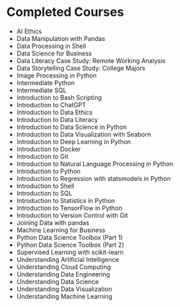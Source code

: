 
# Completed Courses

- AI Ethics
- Data Manipulation with Pandas
- Data Processing in Shell
- Data Science for Business
- Data Literacy Case Study: Remote Working Analysis
- Data Storytelling Case Study: College Majors
- Image Processing in Python
- Intermediate Python
- Intermediate SQL
- Introduction to Bash Scripting
- Introduction to ChatGPT
- Introduction to Data Ethics
- Introduction to Data Literacy
- Introduction to Data Science in Python
- Introduction to Data Visualization with Seaborn
- Introduction to Deep Learning in Python
- Introduction to Docker
- Introduction to Git
- Introduction to Natural Language Processing in Python
- Introduction to Python
- Introduction to Regression with statsmodels in Python
- Introduction to Shell
- Introduction to SQL
- Introduction to Statistics in Python
- Introduction to TensorFlow in Python
- Introduction to Version Control with Git
- Joining Data with pandas
- Machine Learning for Business
- Python Data Science Toolbox (Part 1)
- Python Data Science Toolbox (Part 2)
- Supervised Learning with scikit-learn
- Understanding Artificial Intelligence
- Understanding Cloud Computing
- Understanding Data Engineering
- Understanding Data Science
- Understanding Data Visualization
- Understanding Machine Learning
